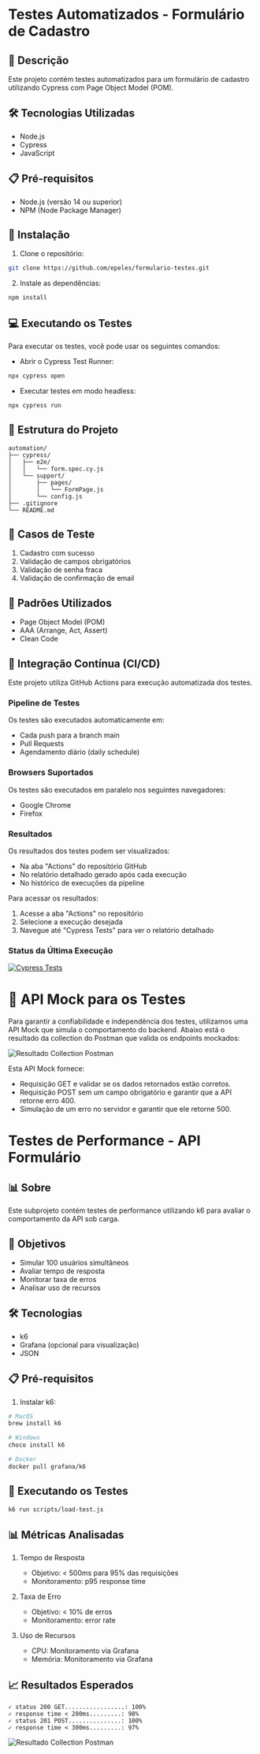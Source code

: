 # Testes Automatizados - Formulário de Cadastro

## 📝 Descrição
Este projeto contém testes automatizados para um formulário de cadastro utilizando Cypress com Page Object Model (POM).

## 🛠️ Tecnologias Utilizadas
- Node.js
- Cypress
- JavaScript

## 📋 Pré-requisitos
- Node.js (versão 14 ou superior)
- NPM (Node Package Manager)

## 🚀 Instalação
1. Clone o repositório:
```bash
git clone https://github.com/epeles/formulario-testes.git
```

2. Instale as dependências:
```bash
npm install
```

## 💻 Executando os Testes
Para executar os testes, você pode usar os seguintes comandos:

- Abrir o Cypress Test Runner:
```bash
npx cypress open
```

- Executar testes em modo headless:
```bash
npx cypress run
```

## 📁 Estrutura do Projeto
```
automation/
├── cypress/
│   ├── e2e/
│   │   └── form.spec.cy.js
│   └── support/
│       ├── pages/
│       │   └── FormPage.js
│       └── config.js
├── .gitignore
└── README.md
```

## 🧪 Casos de Teste
1. Cadastro com sucesso
2. Validação de campos obrigatórios
3. Validação de senha fraca
4. Validação de confirmação de email

## 📝 Padrões Utilizados
- Page Object Model (POM)
- AAA (Arrange, Act, Assert)
- Clean Code

## 🔄 Integração Contínua (CI/CD)
Este projeto utiliza GitHub Actions para execução automatizada dos testes.

### Pipeline de Testes
Os testes são executados automaticamente em:
- Cada push para a branch main
- Pull Requests
- Agendamento diário (daily schedule)

### Browsers Suportados
Os testes são executados em paralelo nos seguintes navegadores:
- Google Chrome
- Firefox

### Resultados
Os resultados dos testes podem ser visualizados:
- Na aba "Actions" do repositório GitHub
- No relatório detalhado gerado após cada execução
- No histórico de execuções da pipeline

Para acessar os resultados:
1. Acesse a aba "Actions" no repositório
2. Selecione a execução desejada
3. Navegue até "Cypress Tests" para ver o relatório detalhado

### Status da Última Execução
[![Cypress Tests](https://github.com/epeles/formulario-testes/actions/workflows/main.yml/badge.svg)](https://github.com/epeles/formulario-testes/actions/workflows/main.yml)

# 🔌 API Mock para os Testes
Para garantir a confiabilidade e independência dos testes, utilizamos uma API Mock que simula o comportamento do backend. Abaixo está o resultado da collection do Postman que valida os endpoints mockados:

![Resultado Collection Postman](https://github.com/epeles/formulario-testes/blob/main/assets/resultado-collection-postman.png)

Esta API Mock fornece:
- Requisição GET e validar se os dados retornados estão corretos.
- Requisição POST sem um campo obrigatório e garantir que a API retorne erro 400.
- Simulação de um erro no servidor e garantir que ele retorne 500.


# Testes de Performance - API Formulário

## 📊 Sobre
Este subprojeto contém testes de performance utilizando k6 para avaliar o comportamento da API sob carga.

## 🎯 Objetivos
- Simular 100 usuários simultâneos
- Avaliar tempo de resposta
- Monitorar taxa de erros
- Analisar uso de recursos

## 🛠️ Tecnologias
- k6
- Grafana (opcional para visualização)
- JSON

## 📋 Pré-requisitos
1. Instalar k6:
```bash
# MacOS
brew install k6

# Windows
choco install k6

# Docker
docker pull grafana/k6
```

## 🚀 Executando os Testes
```bash
k6 run scripts/load-test.js
```

## 📊 Métricas Analisadas
1. Tempo de Resposta
   - Objetivo: < 500ms para 95% das requisições
   - Monitoramento: p95 response time

2. Taxa de Erro
   - Objetivo: < 10% de erros
   - Monitoramento: error rate

3. Uso de Recursos
   - CPU: Monitoramento via Grafana
   - Memória: Monitoramento via Grafana

## 📈 Resultados Esperados
```
✓ status 200 GET.................: 100%
✓ response time < 200ms.........: 98%
✓ status 201 POST...............: 100%
✓ response time < 300ms.........: 97%
```

![Resultado Collection Postman](https://github.com/epeles/formulario-testes/blob/main/assets/grafana-k6-resultado.png)
